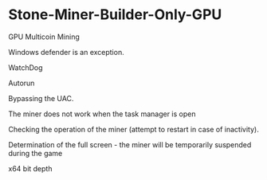 # Stone-Miner-Builder-Only-GPU
GPU Multicoin Mining

Windows defender is an exception.

WatchDog

Autorun

Bypassing the UAC.

The miner does not work when the task manager is open

Checking the operation of the miner (attempt to restart in case of inactivity).

Determination of the full screen - the miner will be temporarily suspended during the game

x64 bit depth
